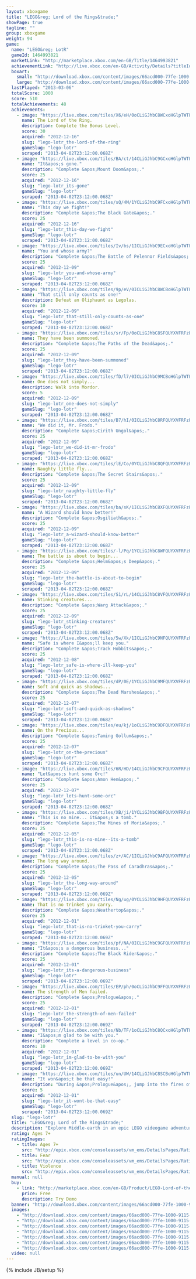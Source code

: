 ```yaml
---
layout: xboxgame
title: "LEGO&reg; Lord of the Rings&trade;"
showPage: true
tagline: ""
group: xboxgame
weight: 94
game: 
  name: "LEGO&reg; LotR"
  gameId: 1464993821
  marketLink: "http://marketplace.xbox.com/en-GB/Title/1464993821"
  achievementLink: "http://live.xbox.com/en-GB/Activity/Details?titleId=1464993821"
  boxart: 
    small: "http://download.xbox.com/content/images/66acd000-77fe-1000-9115-d8025752081d/1033/boxartsm.jpg"
    large: "http://download.xbox.com/content/images/66acd000-77fe-1000-9115-d8025752081d/1033/boxartlg.jpg"
  lastPlayed: "2013-03-06"
  totalScore: 1000
  score: 510
  totalAchievements: 48
  achievements: 
    - image: "https://live.xbox.com/tiles/X6/eH/0oCLiGJhbC8WCxoHGlpTWTFkL2FjaC8wLzFiAAAAAOfn5-2op0M=.jpg"
      name: The Lord of the Ring.
      description: Complete the Bonus Level.
      score: 30
      acquired: "2012-12-16"
      slug: "lego-lotr_the-lord-of-the-ring"
      gameSlug: "lego-lotr"
      scraped: "2013-04-02T23:12:00.068Z"
    - image: "https://live.xbox.com/tiles/BA/ct/14CLiGJhbC9GCxoHGlpTWTFkL2FjaC8wLzEyAAAAAOfn5-gCBxg=.jpg"
      name: "It&apos;s gone."
      description: "Complete &apos;Mount Doom&apos;."
      score: 25
      acquired: "2012-12-16"
      slug: "lego-lotr_its-gone"
      gameSlug: "lego-lotr"
      scraped: "2013-04-02T23:12:00.068Z"
    - image: "https://live.xbox.com/tiles/sQ/4M/1YCLiGJhbC9FCxoHGlpTWTFkL2FjaC8wLzExAAAAAOfn5-ojDq0=.jpg"
      name: "This day we fight!"
      description: "Complete &apos;The Black Gate&apos;."
      score: 25
      acquired: "2012-12-16"
      slug: "lego-lotr_this-day-we-fight"
      gameSlug: "lego-lotr"
      scraped: "2013-04-02T23:12:00.068Z"
    - image: "https://live.xbox.com/tiles/Iv/bs/1ICLiGJhbC9ECxoHGlpTWTFkL2FjaC8wLzEwAAAAAOfn5-vD9j4=.jpg"
      name: "You and whose army?"
      description: "Complete &apos;The Battle of Pelennor Fields&apos;."
      score: 25
      acquired: "2012-12-09"
      slug: "lego-lotr_you-and-whose-army"
      gameSlug: "lego-lotr"
      scraped: "2013-04-02T23:12:00.068Z"
    - image: "https://live.xbox.com/tiles/9p/eV/0ICLiGJhbC8WCBoHGlpTWTFkL2FjaC8wLzJiAAAAAOfn5-+6l+o=.jpg"
      name: "That still only counts as one!"
      description: Defeat an Oliphaunt as Legolas.
      score: 10
      acquired: "2012-12-09"
      slug: "lego-lotr_that-still-only-counts-as-one"
      gameSlug: "lego-lotr"
      scraped: "2013-04-02T23:12:00.068Z"
    - image: "https://live.xbox.com/tiles/sr/Fp/0oCLiGJhbC8SFQUYXVFRFzFkL2FjaC8wL2YAAAAA5+fn-UaxqQ==.jpg"
      name: They have been summoned.
      description: "Complete &apos;The Paths of the Dead&apos;."
      score: 25
      acquired: "2012-12-09"
      slug: "lego-lotr_they-have-been-summoned"
      gameSlug: "lego-lotr"
      scraped: "2013-04-02T23:12:00.068Z"
    - image: "https://live.xbox.com/tiles/fD/l7/0ICLiGJhbC9MCBoHGlpTWTFkL2FjaC8wLzI4AAAAAOfn5-9UOWA=.jpg"
      name: One does not simply...
      description: Walk into Mordor.
      score: 5
      acquired: "2012-12-09"
      slug: "lego-lotr_one-does-not-simply"
      gameSlug: "lego-lotr"
      scraped: "2013-04-02T23:12:00.068Z"
    - image: "https://live.xbox.com/tiles/B7/hI/0ICLiGJhbC8RFQUYXVFRFzFkL2FjaC8wL2UAAAAA5+fn-2e4HA==.jpg"
      name: "We did it, Mr. Frodo."
      description: "Complete &apos;Cirith Ungol&apos;."
      score: 25
      acquired: "2012-12-09"
      slug: "lego-lotr_we-did-it-mr-frodo"
      gameSlug: "lego-lotr"
      scraped: "2013-04-02T23:12:00.068Z"
    - image: "https://live.xbox.com/tiles/lE/Co/0YCLiGJhbC8QFQUYXVFRFzFkL2FjaC8wL2QAAAAA5+fn-odAjw==.jpg"
      name: Naughty little fly...
      description: "Complete &apos;The Secret Stairs&apos;."
      score: 25
      acquired: "2012-12-09"
      slug: "lego-lotr_naughty-little-fly"
      gameSlug: "lego-lotr"
      scraped: "2013-04-02T23:12:00.068Z"
    - image: "https://live.xbox.com/tiles/ba/sK/1ICLiGJhbC8XFQUYXVFRFzFkL2FjaC8wL2MAAAAA5+fn+yWrdg==.jpg"
      name: "A Wizard should know better!"
      description: "Complete &apos;Osgiliath&apos;."
      score: 25
      acquired: "2012-12-09"
      slug: "lego-lotr_a-wizard-should-know-better"
      gameSlug: "lego-lotr"
      scraped: "2013-04-02T23:12:00.068Z"
    - image: "https://live.xbox.com/tiles/-l/Pq/1YCLiGJhbC8WFQUYXVFRFzFkL2FjaC8wL2IAAAAA5+fn+sVT5Q==.jpg"
      name: The battle is about to begin...
      description: "Complete &apos;Helm&apos;s Deep&apos;."
      score: 25
      acquired: "2012-12-09"
      slug: "lego-lotr_the-battle-is-about-to-begin"
      gameSlug: "lego-lotr"
      scraped: "2013-04-02T23:12:00.068Z"
    - image: "https://live.xbox.com/tiles/S1/rL/14CLiGJhbC8VFQUYXVFRFzFkL2FjaC8wL2EAAAAA5+fn+ORaUA==.jpg"
      name: Stinking creatures...
      description: "Complete &apos;Warg Attack&apos;."
      score: 25
      acquired: "2012-12-09"
      slug: "lego-lotr_stinking-creatures"
      gameSlug: "lego-lotr"
      scraped: "2013-04-02T23:12:00.068Z"
    - image: "https://live.xbox.com/tiles/5w/Xk/1ICLiGJhbC9NFQUYXVFRFzFkL2FjaC8wLzkAAAAA5+fn+8sF-A==.jpg"
      name: "Safe is where I&apos;ll keep you."
      description: "Complete &apos;Track Hobbits&apos;."
      score: 25
      acquired: "2012-12-08"
      slug: "lego-lotr_safe-is-where-ill-keep-you"
      gameSlug: "lego-lotr"
      scraped: "2013-04-02T23:12:00.068Z"
    - image: "https://live.xbox.com/tiles/dP/0E/1YCLiGJhbC9MFQUYXVFRFzFkL2FjaC8wLzgAAAAA5+fn+iv9bw==.jpg"
      name: Soft and quick as shadows...
      description: "Complete &apos;The Dead Marshes&apos;."
      score: 25
      acquired: "2012-12-07"
      slug: "lego-lotr_soft-and-quick-as-shadows"
      gameSlug: "lego-lotr"
      scraped: "2013-04-02T23:12:00.068Z"
    - image: "https://live.xbox.com/tiles/eu/kj/1oCLiGJhbC9DFQUYXVFRFzFkL2FjaC8wLzcAAAAA5+fn+QzpYQ==.jpg"
      name: On the Precious...
      description: "Complete &apos;Taming Gollum&apos;."
      score: 25
      acquired: "2012-12-07"
      slug: "lego-lotr_on-the-precious"
      gameSlug: "lego-lotr"
      scraped: "2013-04-02T23:12:00.068Z"
    - image: "https://live.xbox.com/tiles/6R/HD/14CLiGJhbC9CFQUYXVFRFzFkL2FjaC8wLzYAAAAA5+fn+OwR8g==.jpg"
      name: "Let&apos;s hunt some Orc!"
      description: "Complete &apos;Amon Hen&apos;."
      score: 25
      acquired: "2012-12-07"
      slug: "lego-lotr_lets-hunt-some-orc"
      gameSlug: "lego-lotr"
      scraped: "2013-04-02T23:12:00.068Z"
    - image: "https://live.xbox.com/tiles/XB/ji/1YCLiGJhbC9BFQUYXVFRFzFkL2FjaC8wLzUAAAAA5+fn+s0YRw==.jpg"
      name: "This is no mine... it&apos;s a tomb."
      description: "Complete &apos;The Mines of Moria&apos;."
      score: 25
      acquired: "2012-12-05"
      slug: "lego-lotr_this-is-no-mine--its-a-tomb"
      gameSlug: "lego-lotr"
      scraped: "2013-04-02T23:12:00.068Z"
    - image: "https://live.xbox.com/tiles/z+/AC/1ICLiGJhbC9AFQUYXVFRFzFkL2FjaC8wLzQAAAAA5+fn+y3g1A==.jpg"
      name: The long way around.
      description: "Complete &apos;The Pass of Caradhras&apos;."
      score: 25
      acquired: "2012-12-05"
      slug: "lego-lotr_the-long-way-around"
      gameSlug: "lego-lotr"
      scraped: "2013-04-02T23:12:00.069Z"
    - image: "https://live.xbox.com/tiles/Ng/ug/0YCLiGJhbC9HFQUYXVFRFzFkL2FjaC8wLzMAAAAA5+fn-o8LLQ==.jpg"
      name: That is no trinket you carry.
      description: "Complete &apos;Weathertop&apos;."
      score: 25
      acquired: "2012-12-01"
      slug: "lego-lotr_that-is-no-trinket-you-carry"
      gameSlug: "lego-lotr"
      scraped: "2013-04-02T23:12:00.069Z"
    - image: "https://live.xbox.com/tiles/pf/NA/0ICLiGJhbC9GFQUYXVFRFzFkL2FjaC8wLzIAAAAA5+fn-2-zvg==.jpg"
      name: "It&apos;s a dangerous business..."
      description: "Complete &apos;The Black Rider&apos;."
      score: 25
      acquired: "2012-12-01"
      slug: "lego-lotr_its-a-dangerous-business"
      gameSlug: "lego-lotr"
      scraped: "2013-04-02T23:12:00.069Z"
    - image: "https://live.xbox.com/tiles/EP/ph/0oCLiGJhbC9FFQUYXVFRFzFkL2FjaC8wLzEAAAAA5+fn-U76Cw==.jpg"
      name: The strength of Men failed.
      description: "Complete &apos;Prologue&apos;."
      score: 25
      acquired: "2012-12-01"
      slug: "lego-lotr_the-strength-of-men-failed"
      gameSlug: "lego-lotr"
      scraped: "2013-04-02T23:12:00.069Z"
    - image: "https://live.xbox.com/tiles/Nb/TF/1oCLiGJhbC8QCxoHGlpTWTFkL2FjaC8wLzFkAAAAAOfn5-nqtCk=.jpg"
      name: "I&apos;m glad to be with you."
      description: "Complete a level in co-op."
      score: 10
      acquired: "2012-12-01"
      slug: "lego-lotr_im-glad-to-be-with-you"
      gameSlug: "lego-lotr"
      scraped: "2013-04-02T23:12:00.069Z"
    - image: "https://live.xbox.com/tiles/un/UW/14CLiGJhbC8SCBoHGlpTWTFkL2FjaC8wLzJmAAAAAOfn5-g5daY=.jpg"
      name: "It won&apos;t be that easy!"
      description: "During &apos;Prologue&apos;, jump into the fires of Mount Doom as Isildur."
      score: 5
      acquired: "2012-12-01"
      slug: "lego-lotr_it-wont-be-that-easy"
      gameSlug: "lego-lotr"
      scraped: "2013-04-02T23:12:00.069Z"
  slug: "lego-lotr"
  title: "LEGO&reg; Lord of the Rings&trade;"
  description: "Explore Middle-earth in an epic LEGO videogame adventure for the entire family!  Based on The Lord of the Rings motion picture trilogy, LEGO&reg; The Lord of the Rings takes players through the epic events from the classic story, reimagined with the humor and endless variety of LEGO play."
  rating: Ages 7+
  ratingImages: 
    - title: Ages 7+
      src: "http://epix.xbox.com/consoleassets/vm_ems/DetailsPages/RatingSystemID/14/default/Values/14002.png"
    - title: Fear
      src: "http://epix.xbox.com/consoleassets/vm_ems/DetailsPages/RatingSystemID/14/default/Descriptors/14003.png"
    - title: Violence
      src: "http://epix.xbox.com/consoleassets/vm_ems/DetailsPages/RatingSystemID/14/default/Descriptors/14005.png"
  manual: null
  buy: 
    - link: "http://marketplace.xbox.com/en-GB/Product/LEGO-Lord-of-the-Rings/66acd000-77fe-1000-9115-d8025752081d?nosplash=1&amp;purchase=1&amp;DownloadType=GameDemo"
      price: Free
      description: Try Demo
  banner: "http://download.xbox.com/content/images/66acd000-77fe-1000-9115-d8025752081d/1033/banner.png"
  images: 
    - "http://download.xbox.com/content/images/66acd000-77fe-1000-9115-d8025752081d/1033/screenlg1.jpg"
    - "http://download.xbox.com/content/images/66acd000-77fe-1000-9115-d8025752081d/1033/screenlg2.jpg"
    - "http://download.xbox.com/content/images/66acd000-77fe-1000-9115-d8025752081d/1033/screenlg3.jpg"
    - "http://download.xbox.com/content/images/66acd000-77fe-1000-9115-d8025752081d/1033/screenlg4.jpg"
    - "http://download.xbox.com/content/images/66acd000-77fe-1000-9115-d8025752081d/1033/screenlg5.jpg"
    - "http://download.xbox.com/content/images/66acd000-77fe-1000-9115-d8025752081d/1033/screenlg6.jpg"
    - "http://download.xbox.com/content/images/66acd000-77fe-1000-9115-d8025752081d/1033/screenlg7.jpg"
  video: null
---
```

{% include JB/setup %}